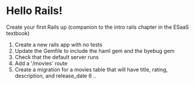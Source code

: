 # Hello Rails!

Create your first Rails up (companion to the intro rails chapter in the ESaaS textbook)

1. Create a new rails app with no tests
2. Update the Gemfile to include the haml gem and the byebug gem
3. Check that the default server runs
4. Add a '/movies' route
5. Create a migration for a movies table that will have title, rating, description, and release_date
6 ..

